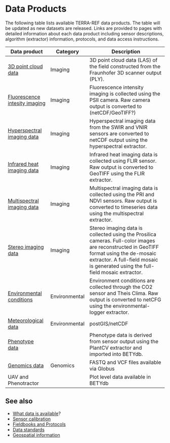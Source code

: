 # Data Products

The following table lists available TERRA-REF data products. The table will be updated as new datasets are released.  Links are provided to pages with detailed information about each data product including sensor descriptions, algorithm \(extractor\) information, protocols, and data access instructions.

| Data product | Category | Description |
| --- | --- | --- |
| [3D point cloud data](/products/point-cloud-data.md) | Imaging | 3D point cloud data \(LAS\) of the field constructed from the Fraunhofer 3D scanner output \(PLY\). |
| [Fluorescence intesity imaging](/products/fluorescence-intensity-imaging.md) | Imaging | Fluorescence intensity imaging is collected using the PSII camera. Raw camera output is converted to \(netCDF\/GeoTIFF?\) |
| [Hyperspectral imaging data](/products/hyperspectral-imaging-data.md) | Imaging | Hyperspectral imaging data from the SWIR and VNIR sensors are converted to netCDF output using the hyperspectral extractor. |
| [Infrared heat imaging data](/products/infrared-heat-imaging-data.md) | Imaging | Infrared heat imaging data is collected using FLIR sensor. Raw output is converted to GeoTIFF using the FLIR extractor. |
| [Multispectral imaging data](/products/multispectral-imaging-data.md) | Imaging | Multispectral imaging data is collected using the PRI and NDVI sensors. Raw output is converted to timeseries data using the multispectral extractor. |
| [Stereo imaging data](/products/stereo-imaging-data.md) | Imaging | Stereo imaging data is collected using the Prosilica cameras. Full-color images are reconstructed in GeoTIFF format using the de-mosaic extractor. A full-field mosaic is generated using the full-field mosaic extractor. |
| [Environmental conditions](/products/environmental-conditions.md) | Environmental | Environment conditions are collected through the CO2 sensor and Theis Clima. Raw output is converted to netCFG using the environmental-logger extractor. |
| [Meteorological data](/products/meteorological-data.md) | Environmental | postGIS\/netCDF |
| [Phenotype data](/products/trait-data.md) |  | Phenotype data is derived from sensor output using the PlantCV extractor and imported into BETYdb. |
| [Genomics data](/products/genomics-data.md) | Genomics |  FASTQ and VCF files available via Globus|
| UAV and Phenotractor |  | Plot level data available in BETYdb |

## See also

* [What data is available](/user/what-data-is-available.md)?
* [Sensor calibration](/sensor-calibration.md)
* [Fieldbooks and Protocols](/user/protocols.md)
* [Data standards](/data-standards.md)
* [Geospatial information](/user/geospatial-information.md)

